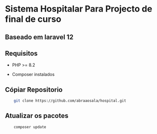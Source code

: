 # Sistema Hospitalar Para Projecto de final de curso


## Baseado em laravel 12


## Requisitos 
- PHP >= 8.2
* Composer instalados

## Cópiar Repositorio

```bash
    git clone https://github.com/abraaosala/hospital.git

```



## Atualizar os pacotes

```bash
    composer update
```



